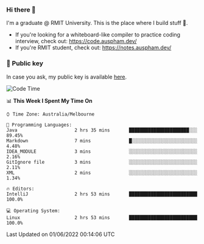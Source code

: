 ### Hi there 👋

I'm a graduate @ RMIT University. This is the place where I build stuff 👀. 

- If you're looking for a whiteboard-like compiler to practice coding interview, check out: https://code.auspham.dev/
- If you're RMIT student, check out: https://notes.auspham.dev/

### 🔑 Public key

In case you ask, my public key is available [here](https://public.auspham.dev/).

<!--START_SECTION:waka-->
![Code Time](http://img.shields.io/badge/Code%20Time-835%20hrs%2035%20mins-blue)

📊 **This Week I Spent My Time On** 

```text
⌚︎ Time Zone: Australia/Melbourne

💬 Programming Languages: 
Java                     2 hrs 35 mins       ██████████████████████░░░   89.45% 
Markdown                 7 mins              █░░░░░░░░░░░░░░░░░░░░░░░░   4.48% 
IDEA_MODULE              3 mins              ░░░░░░░░░░░░░░░░░░░░░░░░░   2.16% 
GitIgnore file           3 mins              ░░░░░░░░░░░░░░░░░░░░░░░░░   2.11% 
XML                      2 mins              ░░░░░░░░░░░░░░░░░░░░░░░░░   1.34%

🔥 Editors: 
IntelliJ                 2 hrs 53 mins       █████████████████████████   100.0%

💻 Operating System: 
Linux                    2 hrs 53 mins       █████████████████████████   100.0%

```


 Last Updated on 01/06/2022 00:14:06 UTC
<!--END_SECTION:waka-->

<!--
**rockmanvnx6/rockmanvnx6** is a ✨ _special_ ✨ repository because its `README.md` (this file) appears on your GitHub profile.

Here are some ideas to get you started:

- 🔭 I’m currently working on ...
- 🌱 I’m currently learning ...
- 👯 I’m looking to collaborate on ...
- 🤔 I’m looking for help with ...
- 💬 Ask me about ...
- 📫 How to reach me: ...
- 😄 Pronouns: ...
- ⚡ Fun fact: ...
-->
